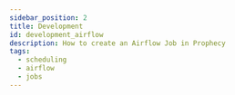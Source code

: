 ```yaml
---
sidebar_position: 2
title: Development
id: development_airflow
description: How to create an Airflow Job in Prophecy
tags:
  - scheduling
  - airflow
  - jobs
---
```

